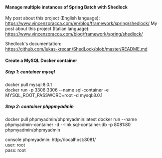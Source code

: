 #### Manage multiple instances of Spring Batch with Shedlock

My post about this project (English language): https://www.vincenzoracca.com/en/blog/framework/spring/shedlock/
My post about this project (Italian language): https://www.vincenzoracca.com/blog/framework/spring/shedlock/

Shedlock's documentation:\
https://github.com/lukas-krecan/ShedLock/blob/master/README.md

#### Create a MySQL Docker container

##### Step 1: container mysql
docker pull mysql:8.0.1 \
docker run -p 3306:3306 --name sql-container -e MYSQL_ROOT_PASSWORD=root -d mysql:8.0.1
##### Step 2: container phppmyadmin

docker pull phpmyadmin/phpmyadmin:latest
docker run --name phpmyadmin-container -d --link sql-container:db -p 8081:80 phpmyadmin/phpmyadmin

console phpmyadmin: http://localhost:8081/ \
user: root \
pass: root